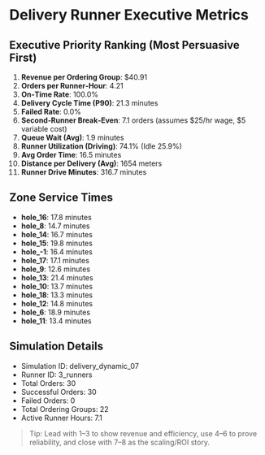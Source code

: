 # Delivery Runner Executive Metrics

## Executive Priority Ranking (Most Persuasive First)
1. **Revenue per Ordering Group**: $40.91
2. **Orders per Runner‑Hour**: 4.21
3. **On‑Time Rate**: 100.0%
4. **Delivery Cycle Time (P90)**: 21.3 minutes
5. **Failed Rate**: 0.0%
6. **Second‑Runner Break‑Even**: 7.1 orders (assumes $25/hr wage, $5 variable cost)
7. **Queue Wait (Avg)**: 1.9 minutes
8. **Runner Utilization (Driving)**: 74.1% (Idle 25.9%)
9. **Avg Order Time**: 16.5 minutes
10. **Distance per Delivery (Avg)**: 1654 meters
11. **Runner Drive Minutes**: 316.7 minutes

## Zone Service Times
- **hole_16**: 17.8 minutes
- **hole_8**: 14.7 minutes
- **hole_14**: 16.7 minutes
- **hole_15**: 19.8 minutes
- **hole_-1**: 16.4 minutes
- **hole_17**: 17.1 minutes
- **hole_9**: 12.6 minutes
- **hole_13**: 21.4 minutes
- **hole_10**: 13.7 minutes
- **hole_18**: 13.3 minutes
- **hole_12**: 14.8 minutes
- **hole_6**: 18.9 minutes
- **hole_11**: 13.4 minutes


## Simulation Details
- Simulation ID: delivery_dynamic_07
- Runner ID: 3_runners
- Total Orders: 30
- Successful Orders: 30
- Failed Orders: 0
- Total Ordering Groups: 22
- Active Runner Hours: 7.1

> Tip: Lead with 1–3 to show revenue and efficiency, use 4–6 to prove reliability, and close with 7–8 as the scaling/ROI story.

